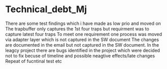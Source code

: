 # Technical_debt_Mj

There are some test findings which i have made as low prio and moved on 
  The trapbuffer only captures the 1st four traps but requirment was to capture latest four traps
To meet one requirement one process was moved via adapter layer which is not captured in the SW document
  The changes are documented in the email but not captured in the SW document.
In the leagcy project there are bugs identified in the project which were decided not to fix becuse of timeline and possible neagtive effects/late changes 
  Repeat of fucntinal test etc 
